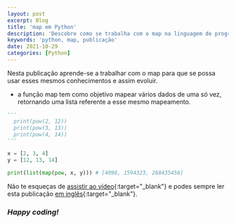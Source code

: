 ```yaml
---
layout: post
excerpt: Blog
title: 'map em Python'
description: 'Descobre como se trabalha com o map na linguagem de programação Python. Obtém respostas às tuas dúvidas com a teoria e os exemplos apresentados.'
keywords: 'python, map, publicação'
date: 2021-10-29
categories: [Python]
---
```


Nesta publicação aprende-se a trabalhar com o map para que se possa usar esses mesmos conhecimentos e assim evoluir.

- a função map tem como objetivo mapear vários dados de uma só vez, retornando uma lista referente a esse mesmo mapeamento.

```python
'''
  print(pow(2, 12))
  print(pow(3, 13))
  print(pow(4, 14))
'''

x = [2, 3, 4]
y = [12, 13, 14]

print(list(map(pow, x, y))) # [4096, 1594323, 268435456]
```

Não te esqueças de [assistir ao vídeo](https://youtu.be/hCaynUtCvEw){:target="\_blank"} e podes sempre ler esta publicação [em inglês](https://nelsonsilvadev.com/blog/20211029/map-in-python/){:target="\_blank"}.

### _Happy coding!_

